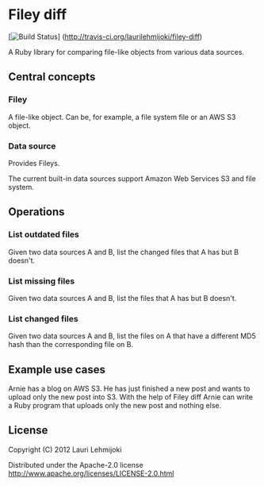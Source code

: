 # Filey diff

[![Build Status](https://secure.travis-ci.org/laurilehmijoki/filey-diff.png)]
(http://travis-ci.org/laurilehmijoki/filey-diff)

A Ruby library for comparing file-like objects from various data sources.

## Central concepts

### Filey

A file-like object. Can be, for example, a file system file or an AWS S3
object.

### Data source

Provides Fileys.

The current built-in data sources support Amazon Web Services S3 and file
system.

## Operations

### List outdated files

Given two data sources A and B, list the changed files that A has but B doesn't.

### List missing files

Given two data sources A and B, list the files that A has but B doesn't.

### List changed files

Given two data sources A and B, list the files on A that have a different MD5
hash than the corresponding file on B.

## Example use cases

Arnie has a blog on AWS S3. He has just finished a new post and wants to upload
only the new post into S3. With the help of Filey diff Arnie can write a Ruby
program that uploads only the new post and nothing else.

## License

Copyright (C) 2012 Lauri Lehmijoki

Distributed under the Apache-2.0 license http://www.apache.org/licenses/LICENSE-2.0.html
